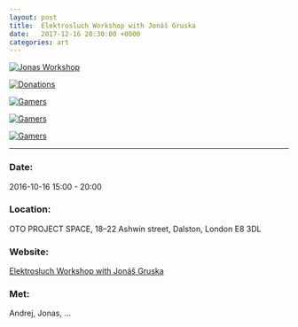 ```yaml
---
layout: post
title:  Elektrosluch Workshop with Jonáš Gruska
date:   2017-12-16 20:30:00 +0000
categories: art
---
```



[![Jonas Workshop](/notes/images/2016-10-16-jonas-workshop/preview/DSCF5001.JPG)](/notes/images/2016-10-16-jonas-workshop/DSCF5001.JPG)

[![Donations](/notes/images/2016-10-16-jonas-workshop/preview/DSCF5007.JPG)](/notes/images/2016-10-16-jonas-workshop/DSCF5007.JPG)

[![Gamers](/notes/images/2016-10-16-jonas-workshop/preview/DSCF5020.JPG)](/notes/images/2016-10-16-jonas-workshop/DSCF5020.JPG)

[![Gamers](/notes/images/2016-10-16-jonas-workshop/preview/DSCF5023.JPG)](/notes/images/2016-10-16-jonas-workshop/DSCF5023.JPG)

[![Gamers](/notes/images/2016-10-16-jonas-workshop/preview/DSCF5026.JPG)](/notes/images/2016-10-16-jonas-workshop/DSCF5026.JPG)


---

### Date:

2016-10-16 15:00 - 20:00

### Location:

OTO PROJECT SPACE, 18–22 Ashwin street, Dalston, London E8 3DL

### Website:

[Elektrosluch Workshop with Jonáš Gruska](https://www.cafeoto.co.uk/events/oto-project-space-elektrosluch-workshop/)

### Met:

Andrej, Jonas, ...
